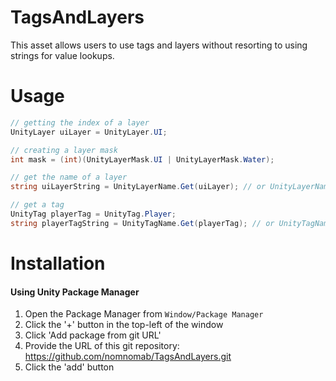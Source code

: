 # TagsAndLayers
This asset allows users to use tags and layers without resorting to using strings for value lookups.

# Usage
```cs
// getting the index of a layer
UnityLayer uiLayer = UnityLayer.UI;

// creating a layer mask
int mask = (int)(UnityLayerMask.UI | UnityLayerMask.Water);

// get the name of a layer
string uiLayerString = UnityLayerName.Get(uiLayer); // or UnityLayerName.UI

// get a tag
UnityTag playerTag = UnityTag.Player;
string playerTagString = UnityTagName.Get(playerTag); // or UnityTagName.Player
```

# Installation
#### Using Unity Package Manager
1. Open the Package Manager from `Window/Package Manager`
2. Click the '+' button in the top-left of the window
3. Click 'Add package from git URL'
4. Provide the URL of this git repository: https://github.com/nomnomab/TagsAndLayers.git
5. Click the 'add' button